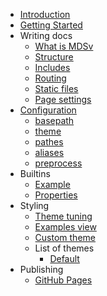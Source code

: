 * [Introduction](introduction)
* [Getting Started](getting-started)
* Writing docs
    - [What is MDSv](writing/mdsv)
    - [Structure](writing/structure)
    - [Includes](writing/includes)
    - [Routing](writing/routing)
    - [Static files](writing/static)
    - [Page settings](writing/settings)
* [Configuration](config/file)
    - [basepath](config/basepath)
    - [theme](config/theme)
    - [pathes](config/pathes)
    - [aliases](config/aliases)
    - [preprocess](config/preprocess)
* Builtins
    - [Example](builtins/example)
    - [Properties](builtins/properties)
* Styling
    - [Theme tuning](theming/theme-tuning)
    - [Examples view](theming/examples)
    - [Custom theme](theming/custom-theme)
    - List of themes
        - [Default](theming/list/default)
* Publishing
    - [GitHub Pages](publishing/ghpages) 